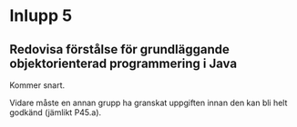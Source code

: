 # Inlupp 5

## Redovisa förstålse för grundläggande objektorienterad programmering i Java

Kommer snart.

Vidare måste en annan grupp ha granskat uppgiften innan den kan
bli helt godkänd (jämlikt P45.a).

